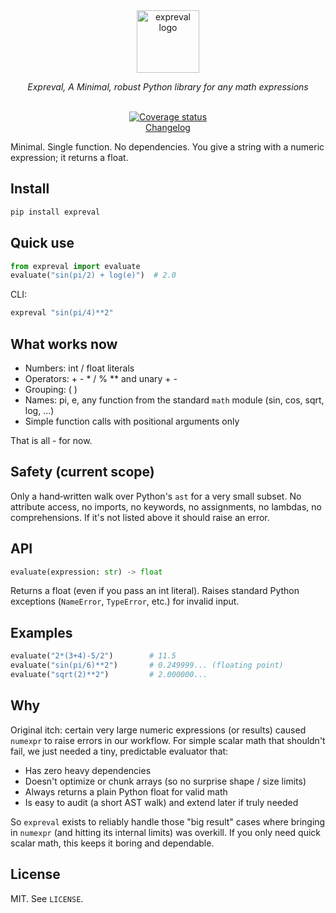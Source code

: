 <div align="center">
<img src="assets/logo.png" alt="expreval logo" width="100">

<i>Expreval, A Minimal, robust Python library for any math expressions</i>

<br/>
<!-- Coverage badge (dynamic via Codecov). Replace 'YOUR_ORG' if repo under org -->
<a href="https://codecov.io/gh/Jayanth-MKV/expreval">
	<img src="https://codecov.io/gh/Jayanth-MKV/expreval/branch/main/graph/badge.svg" alt="Coverage status" />
</a>
<br/>
<a href="CHANGELOG.md">Changelog</a>

</div>

Minimal. Single function. No dependencies. You give a string with a numeric expression; it returns a float.

## Install

```bash
pip install expreval
```

## Quick use

```python
from expreval import evaluate
evaluate("sin(pi/2) + log(e)")  # 2.0
```

CLI:

```bash
expreval "sin(pi/4)**2"
```

## What works now

- Numbers: int / float literals
- Operators: + - \* / % \*\* and unary + -
- Grouping: ( )
- Names: pi, e, any function from the standard `math` module (sin, cos, sqrt, log, ...)
- Simple function calls with positional arguments only

That is all - for now.

## Safety (current scope)

Only a hand‑written walk over Python's `ast` for a very small subset. No attribute access, no imports, no keywords, no assignments, no lambdas, no comprehensions. If it's not listed above it should raise an error.

## API

```python
evaluate(expression: str) -> float
```

Returns a float (even if you pass an int literal). Raises standard Python exceptions (`NameError`, `TypeError`, etc.) for invalid input.

## Examples

```python
evaluate("2*(3+4)-5/2")        # 11.5
evaluate("sin(pi/6)**2")       # 0.249999... (floating point)
evaluate("sqrt(2)**2")         # 2.000000...
```

## Why

Original itch: certain very large numeric expressions (or results) caused `numexpr` to raise errors in our workflow. For simple scalar math that shouldn't fail, we just needed a tiny, predictable evaluator that:

- Has zero heavy dependencies
- Doesn't optimize or chunk arrays (so no surprise shape / size limits)
- Always returns a plain Python float for valid math
- Is easy to audit (a short AST walk) and extend later if truly needed

So `expreval` exists to reliably handle those "big result" cases where bringing in `numexpr` (and hitting its internal limits) was overkill. If you only need quick scalar math, this keeps it boring and dependable.

## License

MIT. See `LICENSE`.

